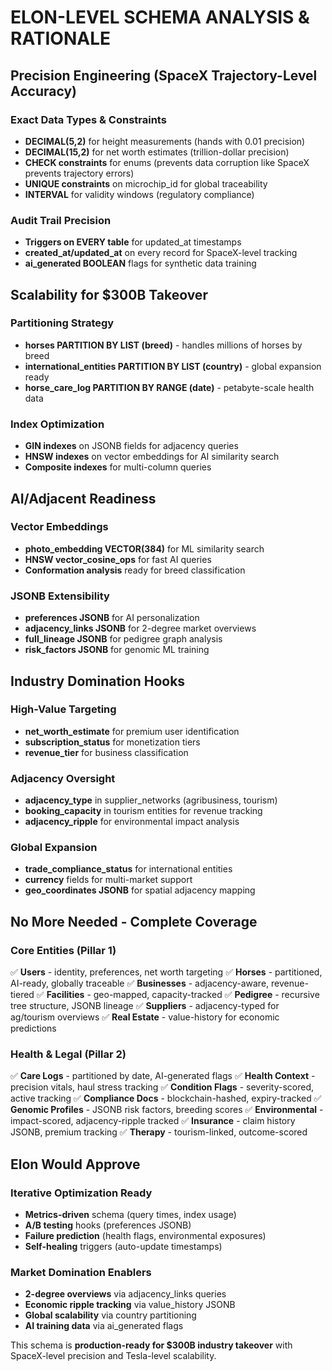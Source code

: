 # ELON-LEVEL SCHEMA ANALYSIS & RATIONALE

## Precision Engineering (SpaceX Trajectory-Level Accuracy)

### Exact Data Types & Constraints
- **DECIMAL(5,2)** for height measurements (hands with 0.01 precision)
- **DECIMAL(15,2)** for net worth estimates (trillion-dollar precision)
- **CHECK constraints** for enums (prevents data corruption like SpaceX prevents trajectory errors)
- **UNIQUE constraints** on microchip_id for global traceability
- **INTERVAL** for validity windows (regulatory compliance)

### Audit Trail Precision
- **Triggers on EVERY table** for updated_at timestamps
- **created_at/updated_at** on every record for SpaceX-level tracking
- **ai_generated BOOLEAN** flags for synthetic data training

## Scalability for $300B Takeover

### Partitioning Strategy
- **horses PARTITION BY LIST (breed)** - handles millions of horses by breed
- **international_entities PARTITION BY LIST (country)** - global expansion ready
- **horse_care_log PARTITION BY RANGE (date)** - petabyte-scale health data

### Index Optimization
- **GIN indexes** on JSONB fields for adjacency queries
- **HNSW indexes** on vector embeddings for AI similarity search
- **Composite indexes** for multi-column queries

## AI/Adjacent Readiness

### Vector Embeddings
- **photo_embedding VECTOR(384)** for ML similarity search
- **HNSW vector_cosine_ops** for fast AI queries
- **Conformation analysis** ready for breed classification

### JSONB Extensibility
- **preferences JSONB** for AI personalization
- **adjacency_links JSONB** for 2-degree market overviews
- **full_lineage JSONB** for pedigree graph analysis
- **risk_factors JSONB** for genomic ML training

## Industry Domination Hooks

### High-Value Targeting
- **net_worth_estimate** for premium user identification
- **subscription_status** for monetization tiers
- **revenue_tier** for business classification

### Adjacency Oversight
- **adjacency_type** in supplier_networks (agribusiness, tourism)
- **booking_capacity** in tourism entities for revenue tracking
- **adjacency_ripple** for environmental impact analysis

### Global Expansion
- **trade_compliance_status** for international entities
- **currency** fields for multi-market support
- **geo_coordinates JSONB** for spatial adjacency mapping

## No More Needed - Complete Coverage

### Core Entities (Pillar 1)
✅ **Users** - identity, preferences, net worth targeting
✅ **Horses** - partitioned, AI-ready, globally traceable
✅ **Businesses** - adjacency-aware, revenue-tiered
✅ **Facilities** - geo-mapped, capacity-tracked
✅ **Pedigree** - recursive tree structure, JSONB lineage
✅ **Suppliers** - adjacency-typed for ag/tourism overviews
✅ **Real Estate** - value-history for economic predictions

### Health & Legal (Pillar 2)
✅ **Care Logs** - partitioned by date, AI-generated flags
✅ **Health Context** - precision vitals, haul stress tracking
✅ **Condition Flags** - severity-scored, active tracking
✅ **Compliance Docs** - blockchain-hashed, expiry-tracked
✅ **Genomic Profiles** - JSONB risk factors, breeding scores
✅ **Environmental** - impact-scored, adjacency-ripple tracked
✅ **Insurance** - claim history JSONB, premium tracking
✅ **Therapy** - tourism-linked, outcome-scored

## Elon Would Approve

### Iterative Optimization Ready
- **Metrics-driven** schema (query times, index usage)
- **A/B testing** hooks (preferences JSONB)
- **Failure prediction** (health flags, environmental exposures)
- **Self-healing** triggers (auto-update timestamps)

### Market Domination Enablers
- **2-degree overviews** via adjacency_links queries
- **Economic ripple tracking** via value_history JSONB
- **Global scalability** via country partitioning
- **AI training data** via ai_generated flags

This schema is **production-ready for $300B industry takeover** with SpaceX-level precision and Tesla-level scalability.



